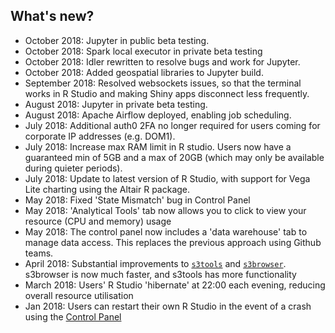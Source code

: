 ## What's new?
- October 2018: Jupyter in public beta testing.  
- October 2018: Spark local executor in private beta testing
- October 2018: Idler rewritten to resolve bugs and work for Jupyter. 
- October 2018: Added geospatial libraries to Jupyter build.
- September 2018: Resolved websockets issues, so that the terminal works in R Studio and making Shiny apps disconnect less frequently.
- August 2018: Jupyter in private beta testing.  
- August 2018: Apache Airflow deployed, enabling job scheduling.
- July 2018: Additional auth0 2FA no longer required for users coming for corporate IP addresses (e.g. DOM1). 
- July 2018: Increase max RAM limit in R studio.  Users now have a guaranteed min of 5GB and a max of 20GB (which may only be available during quieter periods).
- July 2018: Update to latest version of R Studio, with support for Vega Lite charting using the Altair R package.
- May 2018: Fixed 'State Mismatch' bug in Control Panel
- May 2018: 'Analytical Tools' tab now allows you to click to view your resource (CPU and memory) usage
- May 2018: The control panel now includes a 'data warehouse' tab to manage data access.  This replaces the previous approach using Github teams.
- April 2018:  Substantial improvements to [`s3tools`](https://github.com/moj-analytical-services/s3tools) and [`s3browser`](https://github.com/moj-analytical-services/s3browser).  s3browser is now much faster, and s3tools has more functionality
- March 2018:  Users' R Studio 'hibernate' at 22:00 each evening, reducing overall resource utilisation
- Jan 2018:  Users can restart their own R Studio in the event of a crash using the [Control Panel](http://cpanel-master.services.alpha.mojanalytics.xyz/)
